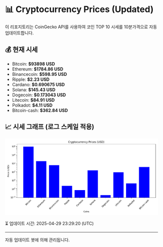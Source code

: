 
# 📊 Cryptocurrency Prices (Updated)

이 리포지토리는 CoinGecko API를 사용하여 코인 TOP 10 시세를 10분가격으로 자동 업데이트합니다.

## 💰 현재 시세
- Bitcoin: **$93898 USD**
- Ethereum: **$1784.86 USD**
- Binancecoin: **$598.95 USD**
- Ripple: **$2.23 USD**
- Cardano: **$0.690675 USD**
- Solana: **$145.43 USD**
- Dogecoin: **$0.173043 USD**
- Litecoin: **$84.91 USD**
- Polkadot: **$4.11 USD**
- Bitcoin-cash: **$362.84 USD**

## 📈 시세 그래프 (로그 스케일 적용)
![Crypto Prices](crypto_prices.png)

⏳ 업데이트 시간: 2025-04-29 23:29:20 (UTC)

---
자동 업데이트 봇에 의해 관리됩니다.
